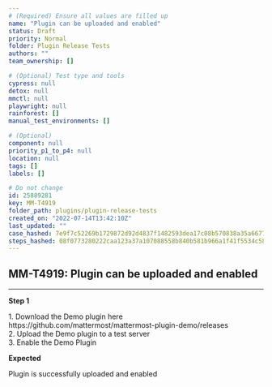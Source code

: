 ```yaml
---
# (Required) Ensure all values are filled up
name: "Plugin can be uploaded and enabled"
status: Draft
priority: Normal
folder: Plugin Release Tests
authors: ""
team_ownership: []

# (Optional) Test type and tools
cypress: null
detox: null
mmctl: null
playwright: null
rainforest: []
manual_test_environments: []

# (Optional)
component: null
priority_p1_to_p4: null
location: null
tags: []
labels: []

# Do not change
id: 25889281
key: MM-T4919
folder_path: plugins/plugin-release-tests
created_on: "2022-07-14T13:42:10Z"
last_updated: ""
case_hashed: 7e9f7c52269b1729872d92d4837f1482593dea17c08b570838a35a6677a703caea83e320c2cf4a9d87af7fbb5840659c
steps_hashed: 08f0773280222caa123a37a107088558b840b581b966a1f41f5534c58cc2d7aeca7d1fb339085f26a8a88b307bf64768
---
```


## MM-T4919: Plugin can be uploaded and enabled

---

**Step 1**

1\. Download the Demo plugin here https\://github.com/mattermost/mattermost-plugin-demo/releases\
2\. Upload the Demo plugin to a test server\
3\. Enable the Demo Plugin

**Expected**

Plugin is successfully uploaded and enabled
